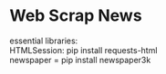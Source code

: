 # Web Scrap News

essential libraries: <br>
HTMLSession: pip install requests-html<br>
newspaper = pip install newspaper3k
